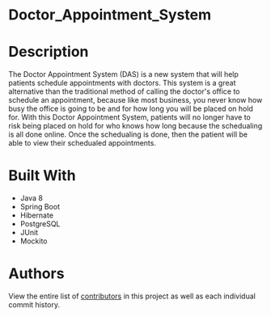 # Doctor_Appointment_System

# Description
The Doctor Appointment System (DAS) is a new system that will help patients schedule appointments with doctors. This system is a great alternative than the traditional method of calling the doctor's office to schedule an appointment, because like most business, you never know how busy the office is going to be and for how long you will be placed on hold for. With this Doctor Appointment System, patients will no longer have to risk being placed on hold for who knows how long because the schedualing is all done online. Once the schedualing is done, then the patient will be able to view their schedualed appointments.

# Built With
* Java 8
* Spring Boot
* Hibernate
* PostgreSQL
* JUnit
* Mockito

# Authors
View the entire list of [contributors](https://github.com/MichaelPearson-gif/Doctor_Appointment_System/graphs/contributors) in this project as well as each individual commit history.
